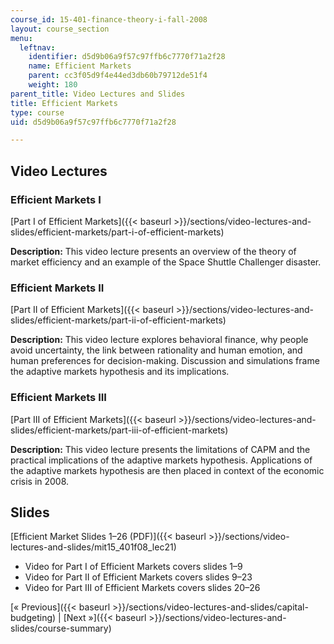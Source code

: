 ```yaml
---
course_id: 15-401-finance-theory-i-fall-2008
layout: course_section
menu:
  leftnav:
    identifier: d5d9b06a9f57c97ffb6c7770f71a2f28
    name: Efficient Markets
    parent: cc3f05d9f4e44ed3db60b79712de51f4
    weight: 180
parent_title: Video Lectures and Slides
title: Efficient Markets
type: course
uid: d5d9b06a9f57c97ffb6c7770f71a2f28

---
```


Video Lectures
--------------

### Efficient Markets I

[Part I of Efficient Markets]({{< baseurl >}}/sections/video-lectures-and-slides/efficient-markets/part-i-of-efficient-markets)

**Description:** This video lecture presents an overview of the theory of market efficiency and an example of the Space Shuttle Challenger disaster.

### Efficient Markets II

[Part II of Efficient Markets]({{< baseurl >}}/sections/video-lectures-and-slides/efficient-markets/part-ii-of-efficient-markets)

**Description:** This video lecture explores behavioral finance, why people avoid uncertainty, the link between rationality and human emotion, and human preferences for decision-making. Discussion and simulations frame the adaptive markets hypothesis and its implications.

### Efficient Markets III

[Part III of Efficient Markets]({{< baseurl >}}/sections/video-lectures-and-slides/efficient-markets/part-iii-of-efficient-markets)

**Description:** This video lecture presents the limitations of CAPM and the practical implications of the adaptive markets hypothesis. Applications of the adaptive markets hypothesis are then placed in context of the economic crisis in 2008.

Slides
------

[Efficient Market Slides 1–26 (PDF)]({{< baseurl >}}/sections/video-lectures-and-slides/mit15_401f08_lec21)

*   Video for Part I of Efficient Markets covers slides 1–9
*   Video for Part II of Efficient Markets covers slides 9–23
*   Video for Part III of Efficient Markets covers slides 20–26

[« Previous]({{< baseurl >}}/sections/video-lectures-and-slides/capital-budgeting) | [Next »]({{< baseurl >}}/sections/video-lectures-and-slides/course-summary)